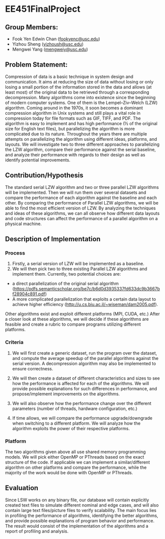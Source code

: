 # EE451FinalProject

## Group Members:
- Fook Yen Edwin Chan (fookyenc@usc.edu)
- Yizhou Sheng (yizhoush@usc.edu) 
- Mengwei Yang (mengweiy@usc.edu)

## Problem Statement:
Compression of data is a basic technique in system design and communication. It aims at reducing the size of data without losing or only losing a small portion of the information stored in the data and allows (at least most) of the original data to be retrieved through a corresponding decompression. Many algorithms come into existence since the beginning of modern computer systems. One of them is the Lempel–Ziv–Welch (LZW) algorithm. Coming around in the 1970s, it soon becomes a dominant compression algorithm in Unix systems and still plays a vital role in compression today for file formats such as GIF, TIFF, and PDF. The algorithm is easy to implement and has high performance (½ of the original size for English text files), but parallelizing the algorithm is more complicated due to its nature. Throughout the years there are multiple attempts on parallelizing the algorithm using different ideas, platforms, and layouts. We will investigate two to three different approaches to parallelizing the LZW algorithm, compare their performance against the serial baseline, and analyze their performance with regards to their design as well as identify potential improvements.

## Contribution/Hypothesis
The standard serial LZW algorithm and two or three parallel LZW algorithms will be implemented. Then we will run them over several datasets and compare the performance of each algorithm against the baseline and each other. By comparing the performance of Parallel LZW algorithms, we will be able to find the most efficient version of LZW. By analyzing the techniques and ideas of these algorithms, we can all observe how different data layouts and code structures can affect the performance of a parallel algorithm on a physical machine.

## Description of Implementation

### Process
1. Firstly, a serial version of LZW will be implemented as a baseline.
2. We will then pick two to three existing Parallel LZW algorithms and implement them. Currently, two potential choices are: 
- a direct parallelization of the original serial algorithm (https://pdfs.semanticscholar.org/be7c/b6d0d3935337fd633dc9b3667bf28904c891.pdf)
- A more complicated parallelization that exploits a certain data layout to achieve higher efficiency (http://u.cs.biu.ac.il/~wiseman/dam2005.pdf).

Other algorithms exist and exploit different platforms (MPI, CUDA, etc.) After a closer look at these algorithms, we will decide if these algorithms are feasible and create a rubric to compare programs utilizing different platforms. 

### Criteria
1. We will first create a generic dataset, run the program over the dataset, and compute the average speedup of the parallel algorithms against the serial version. A decompression algorithm may also be implemented to ensure correctness.

2. We will then create a dataset of different characteristics and sizes to see how the performance is affected for each of the algorithms. We will provide possible explanations for such differences in performance, and propose/implement improvements on the algorithms. 

3. We will also observe how the performance change over the different parameters (number of threads, hardware configuration, etc.)

4. If time allows, we will compare the performance upgrade/downgrade when switching to a different platform. We will analyze how the algorithm exploits the power of their respective platforms.

### Platform
The two algorithms given above all use shared memory programming models. We will pick either OpenMP or PThreads based on the exact structure of the code. If applicable we can implement a similar/different algorithm on other platforms and compare the performance, while the majority of the work would be done with OpenMP or PThreads.


## Evaluation 
Since LSW works on any binary file, our database will contain explicitly created text files to simulate different nominal and edge cases, and will also contain large text files/picture files to verify scalability. The main focus lies in profiling the performance of algorithms, identifying the better algorithms, and provide possible explanations of program behavior and performance. The result would consist of the implementation of the algorithms and a report of profiling and analysis. 

